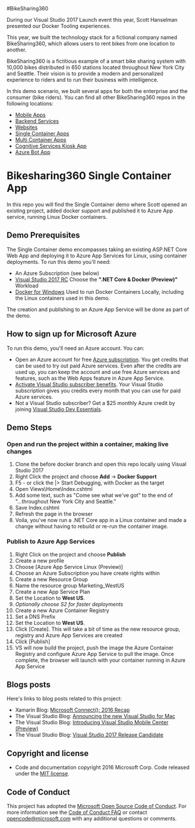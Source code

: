 #BikeSharing360

During our Visual Studio 2017 Launch event this year, Scott Hanselman presented our Docker Tooling experiences. 

This year, we built the technology stack for a fictional company named BikeSharing360, which allows users to rent bikes from one location to another.

BikeSharing360 is a fictitious example of a smart bike sharing system with 10,000 bikes distributed in 650 stations located throughout New York City and Seattle. Their vision is to provide a modern and personalized experience to riders and to run their business with intelligence.

In this demo scenario, we built several apps for both the enterprise and the consumer (bike riders). You can find all other BikeSharing360 repos in the following locations:

* [Mobile Apps](https://github.com/Microsoft/BikeSharing360_MobileApps)
* [Backend Services](https://github.com/Microsoft/BikeSharing360_BackendServices)
* [Websites](https://github.com/Microsoft/BikeSharing360_Websites)
* [Single Container Apps](https://github.com/Microsoft/BikeSharing360_SingleContainer)
* [Multi Container Apps](https://github.com/Microsoft/BikeSharing360_MultiContainer)
* [Cognitive Services Kiosk App](https://github.com/Microsoft/BikeSharing360_CognitiveServicesKioskApp)
* [Azure Bot App](https://github.com/Microsoft/BikeSharing360_BotApps)

# Bikesharing360 Single Container App
In this repo you will find the Single Container demo where Scott opened an existing project, added docker support and published it to Azure App service, running Linux Docker containers.

## Demo Prerequisites
The Single Container demo encompasses taking an existing ASP.NET Core Web App and deploying it to Azure App Services for Linux, using container deployments. To run this demo you'll need:

* An Azure Subscription (see below)
* [Visual Studio 2017 RC](https://www.visualstudio.com/vs/visual-studio-2017-rc/) Choose the **".NET Core & Docker (Preview)"** Workload
* [Docker for Windows](https://www.docker.com/products/docker#/windows) Used to run Docker Containers Locally, including the Linux containers used in this demo.

The creation and publishing to an Azure App Service will be done as part of the demo.   

## How to sign up for Microsoft Azure

To run this demo, you'll need an Azure account. You can:

- Open an Azure account for free [Azure subscription](https://azure.com). You get credits that can be used to try out paid Azure services. Even after the credits are used up, you can keep the account and use free Azure services and features, such as the Web Apps feature in Azure App Service.
- [Activate Visual Studio subscriber benefits](https://www.visualstudio.com/products/visual-studio-dev-essentials-vs). Your Visual Studio subscription gives you credits every month that you can use for paid Azure services.
- Not a Visual Studio subscriber? Get a $25 monthly Azure credit by joining [Visual Studio Dev Essentials](https://www.visualstudio.com/products/visual-studio-dev-essentials-vs).

## Demo Steps

### Open and run the project within a container, making live changes
1. Clone the before docker branch and open this repo locally using Visual Studio 2017
2. Right Click the project and choose **Add** -> **Docker Support**
3. F5 - or click the |> Start Debugging, with Docker as the target
4. Open Views\Home\Index.cshtml
5. Add some text, such as "Come see what we've got" to the end of "...throughout New York City and Seattle." 
6. Save Index.cshtml
7. Refresh the page in the browser
8. Voila, you've now run a .NET Core app in a Linux container and made a change without having to rebuild or re-run the container image.

### Publish to Azure App Services 

1.	Right Click on the project and choose **Publish**
2.	Create a new profile
3.	Choose [Azure App Service Linux (Preview)]
4.	Choose an Azure Subscription you have create rights within
5.	Create a new Resource Group
6.	Name the resource group Marketing_WestUS
7.	Create a new App Service Plan
8.	Set the Location to **West US**. 
9.	*Optionally choose S2 for faster deployments*
10.	 Create a new Azure Container Registry
11.	 Set a DNS Prefix
12.	 Set the Location to **West US**. 
13.	 Click [Create]. This will take a bit of time as the new resource group, registry and Azure App Services are created
14.	 Click [Publish]
15.	 VS will now build the project, push the image the Azure Container Registry and configure Azure App Service to pull the image. Once complete, the browser will launch with your container running in Azure App Service 


## Blogs posts

Here's links to blog posts related to this project:

- Xamarin Blog: [Microsoft Connect(); 2016 Recap](https://blog.xamarin.com/microsoft-connect-2016-recap/)
- The Visual Studio Blog: [Announcing the new Visual Studio for Mac](https://blogs.msdn.microsoft.com/visualstudio/2016/11/16/visual-studio-for-mac/)
- The Visual Studio Blog: [Introducing Visual Studio Mobile Center (Preview)](https://blogs.msdn.microsoft.com/visualstudio/2016/11/16/visual-studio-mobile-center/)
- The Visual Studio Blog: [Visual Studio 2017 Release Candidate](https://blogs.msdn.microsoft.com/visualstudio/2016/11/16/visual-studio-2017-rc/)

## Copyright and license
* Code and documentation copyright 2016 Microsoft Corp. Code released under the [MIT license](https://opensource.org/licenses/MIT).

## Code of Conduct 
This project has adopted the [Microsoft Open Source Code of Conduct](https://opensource.microsoft.com/codeofconduct/). For more information see the [Code of Conduct FAQ](https://opensource.microsoft.com/codeofconduct/faq/) or contact [opencode@microsoft.com](mailto:opencode@microsoft.com) with any additional questions or comments.

